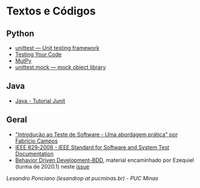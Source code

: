 # Textos e Códigos #

## Python ##
* [unittest — Unit testing framework](https://docs.python.org/3/library/unittest.html)
* [Testing Your Code](https://docs.python-guide.org/writing/tests/)
* [MutPy](https://pypi.org/project/MutPy/)
* [unittest.mock — mock object library](https://docs.python.org/3/library/unittest.mock.html)

## Java ##
* [Java - Tutorial Junit](https://github.com/MooctestNJU/MOOCTEST-2019-Test-Competition)

## Geral ##
* ["Introdução ao Teste de Software - Uma abordagem prática" por Fabrício Campos](https://pt.slideshare.net/FabricioFFC/introduo-ao-teste-de-software-uma-abordagem-prtica)
* [IEEE 829-2008 - IEEE Standard for Software and System Test Documentation](https://standards.ieee.org/standard/829-2008.html)
* [Behavior Driven Development-BDD](https://github.com/lesandropcodes/Teste-De-Software/files/4696144/Apresentacao.BDD.pdf), material encaminhado por Ezequiel (turma de 2020.1) neste [issue](https://github.com/lesandropcodes/Teste-De-Software/issues/1)

_Lesandro Ponciano (lesandrop at pucminas.br) - PUC Minas_
